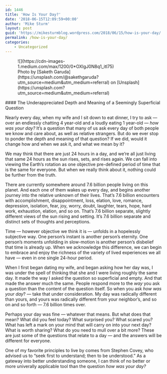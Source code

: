 ```yaml
---
id: 1446
title: 'How Is Your Day?'
date: '2018-06-15T12:09:59+00:00'
author: 'Mike Sturm'
layout: post
guid: 'https://mikesturmblog.wordpress.com/2018/06/15/how-is-your-day/'
permalink: /how-is-your-day/
categories:
    - Uncategorized
---
```


<figure class="wp-caption">![](https://cdn-images-1.medium.com/max/1200/0*OXIgJ0N8q1_itl75)<figcaption class="wp-caption-text">Photo by [Saketh Garuda](https://unsplash.com/@sakethgaruda?utm_source=medium&utm_medium=referral) on [Unsplash](https://unsplash.com?utm_source=medium&utm_medium=referral)</figcaption></figure>#### The Underappreciated Depth and Meaning of a Seemingly Superficial Question

Nearly every day, when my wife and I sit down to eat dinner, I try to ask — over an endlessly chatting 4 year-old and a loudly eating 1 year-old — *how was your day?* It’s a question that many of us ask every day of both people we know and care about, as well as relative strangers. But do we ever stop to ponder the depth and meaning of that question? If we did, would it change how and when we ask it, and what we mean by it?

We may think that there are just 24 hours in a day, and we’re all just living that same 24 hours as the sun rises, sets, and rises again. We can fall into viewing the Earth’s rotation as one objective pre-defined period of time that is the same for everyone. But when we really think about it, nothing could be further from the truth.

There are currently somewhere around 7.6 billion people living on this planet. And each one of them wakes up every day, and begins another journey into the relative unknown of their lives. That’s 7.6 billion encounters with accomplishment, disappointment, loss, elation, love, romance, depression, isolation, fear, joy, worry, doubt, laughter, tears, hope, hard work, exhaustion, elation, and so on. That’s 7.6 billion separate, slightly different views of the sun rising and setting. It’s 7.6 billion separate and distinct sets of thoughts and perceptions.

Time — however objective we think it is — unfolds in a hopelessly subjective way. One person’s instant is another person’s eternity. One person’s moments unfolding in slow-motion is another person’s disbelief that time is already up. When we acknowledge this difference, we can begin to embrace and enjoy the richness of the variety of lived experiences we all have — even in one single 24-hour period.

When I first began dating my wife, and began asking how her day was, I was under the spell of thinking that she and I were living roughly the same day. It made the way I asked the question so superficial and empty. And that made the answer much the same. People respond more to the *way* you ask a question than the content of the question itself. So when you ask *how was your day*? — take that under consideration. My day was radically different than yours, and yours was radically different from your neighbor’s, and so on and so forth — 7.6 billion times over.

Perhaps your day was fine — whatever that means. But what does that mean? What did you feel today? What surprised you? What scared you? What has left a mark on your mind that will carry on into your next day? What is worth sharing? What do you need to mull over a bit more? These are just some of the questions that relate to a day — and the answers will be different for everyone.

One of my favorite principles to live by comes from Stephen Covey, who advised us to “seek first to understand; then to be understood.” As a gateway into better understanding someone, I can think of no better or more univerally applicable tool than the question *how was your day?*